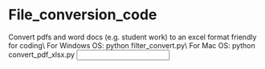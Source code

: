 # File_conversion_code
Convert pdfs and word docs (e.g. student work) to an excel format friendly for coding\\
For Windows OS: python filter_convert.py\\
For Mac OS: python convert_pdf_xlsx.py <input folder> <output folder> 
